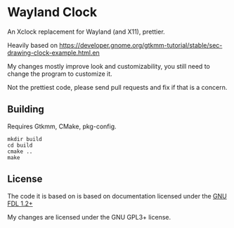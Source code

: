 # Wayland Clock

An Xclock replacement for Wayland (and X11), prettier.

Heavily based on https://developer.gnome.org/gtkmm-tutorial/stable/sec-drawing-clock-example.html.en

My changes mostly improve look and customizability, you still need to change the program to customize it.

Not the prettiest code, please send pull requests and fix if that is a concern.

## Building

Requires Gtkmm, CMake, pkg-config.

```
mkdir build
cd build
cmake ..
make
```

## License

The code it is based on is based on documentation licensed under the [GNU FDL 1.2+](https://developer.gnome.org/gtkmm-tutorial/stable/index-info.html.en)

My changes are licensed under the GNU GPL3+ license.
